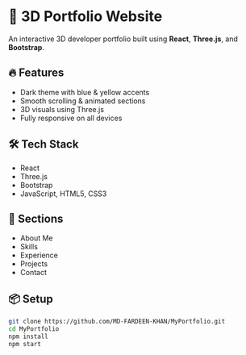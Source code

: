 # 🚀 3D Portfolio Website

An interactive 3D developer portfolio built using **React**, **Three.js**, and **Bootstrap**.

## 🔥 Features

- Dark theme with blue & yellow accents  
- Smooth scrolling & animated sections  
- 3D visuals using Three.js  
- Fully responsive on all devices  

## 🛠️ Tech Stack

- React  
- Three.js  
- Bootstrap  
- JavaScript, HTML5, CSS3  

## 📌 Sections

- About Me  
- Skills  
- Experience  
- Projects  
- Contact  

## 📦 Setup

```bash
git clone https://github.com/MD-FARDEEN-KHAN/MyPortfolio.git
cd MyPortfolio
npm install
npm start

